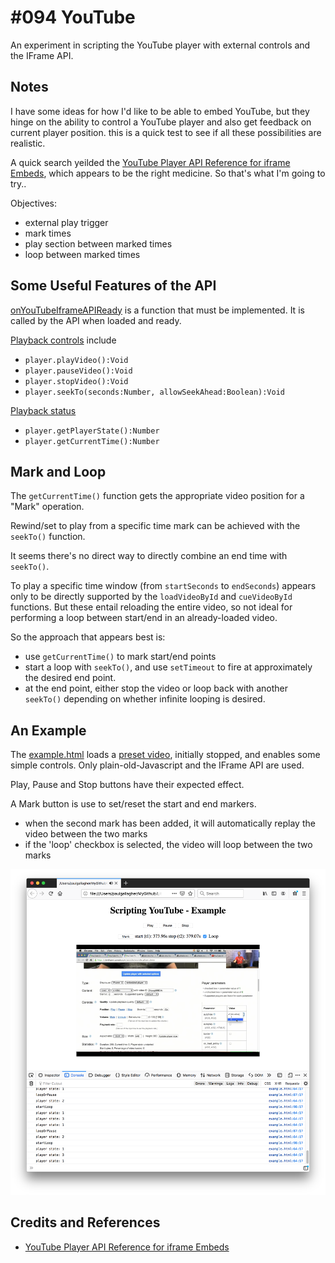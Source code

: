# #094 YouTube

An experiment in scripting the YouTube player with external controls and the IFrame API.

## Notes

I have some ideas for how I'd like to be able to embed YouTube, but they hinge on the ability
to control a YouTube player and also get feedback on current player position.
this is a quick test to see if all these possibilities are realistic.

A quick search yeilded the [YouTube Player API Reference for iframe Embeds](https://developers.google.com/youtube/iframe_api_reference),
which appears to be the right medicine. So that's what I'm going to try..

Objectives:

* external play trigger
* mark times
* play section between marked times
* loop between marked times

## Some Useful Features of the API

[onYouTubeIframeAPIReady](https://developers.google.com/youtube/iframe_api_reference#Requirements)
is a function that must be implemented. It is called by the API when loaded and ready.

[Playback controls](https://developers.google.com/youtube/iframe_api_reference#Playback_controls) include

* `player.playVideo():Void`
* `player.pauseVideo():Void`
* `player.stopVideo():Void`
* `player.seekTo(seconds:Number, allowSeekAhead:Boolean):Void`

[Playback status](https://developers.google.com/youtube/iframe_api_reference#Playback_status)

* `player.getPlayerState():Number`
* `player.getCurrentTime():Number`

## Mark and Loop

The `getCurrentTime()` function gets the appropriate video position for a "Mark" operation.

Rewind/set to play from a specific time mark can be achieved with the `seekTo()` function.

It seems there's no direct way to directly combine an end time with `seekTo()`.

To play a specific time window (from `startSeconds` to `endSeconds`) appears only to be directly supported
by the `loadVideoById` and `cueVideoById` functions. But these entail reloading the entire video,
so not ideal for performing a loop between start/end in an already-loaded video.

So the approach that appears best is:

* use `getCurrentTime()` to mark start/end points
* start a loop with `seekTo()`, and use `setTimeout` to fire at approximately the desired end point.
* at the end point, either stop the video or loop back with another `seekTo()` depending on whether infinite looping is desired.


## An Example

The [example.html](https://codingkata.tardate.com/javascript/scripting_youtube/example.html)
loads a [preset video](https://youtu.be/M7lc1UVf-VE), initially stopped, and enables some simple controls.
Only plain-old-Javascript and the IFrame API are used.

Play, Pause and Stop buttons have their expected effect.

A Mark button is use to set/reset the start and end markers.

* when the second mark has been added, it will automatically replay the video between the two marks
* if the 'loop' checkbox is selected, the video will loop between the two marks

[![running](./assets/running.png?raw=true)](https://codingkata.tardate.com/javascript/scripting_youtube/example.html)

## Credits and References

* [YouTube Player API Reference for iframe Embeds](https://developers.google.com/youtube/iframe_api_reference)
